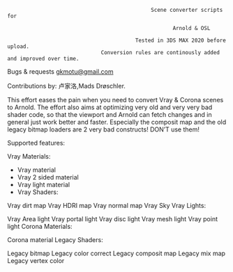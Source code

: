 
      
      
                          
                                                  Scene converter scripts for
                                                           
                                                         Arnold & OSL

                                             Tested in 3DS MAX 2020 before upload.
                                  Conversion rules are continously added and improved over time.





Bugs & requests gkmotu@gmail.com

Contributions by:
卢家洛,Mads Drøschler.

This effort eases the pain when you need to convert Vray & Corona scenes to Arnold.
The effort also aims at optimizing very old and very very bad shader code, so that the viewport and Arnold can fetch changes and in general just work better and faster.
Especially the composit map and the old legacy bitmap loaders are 2 very bad constructs! DON’T use them!

Supported features:

Vray Materials:

- Vray material
- Vray 2 sided material
- Vray light material
- Vray Shaders:

Vray dirt map
Vray HDRI map
Vray normal map
Vray Sky
Vray Lights:

Vray Area light
Vray portal light
Vray disc light
Vray mesh light
Vray point light
Corona Materials:

Corona material
Legacy Shaders:

Legacy bitmap
Legacy color correct
Legacy composit map
Legacy mix map
Legacy vertex color
